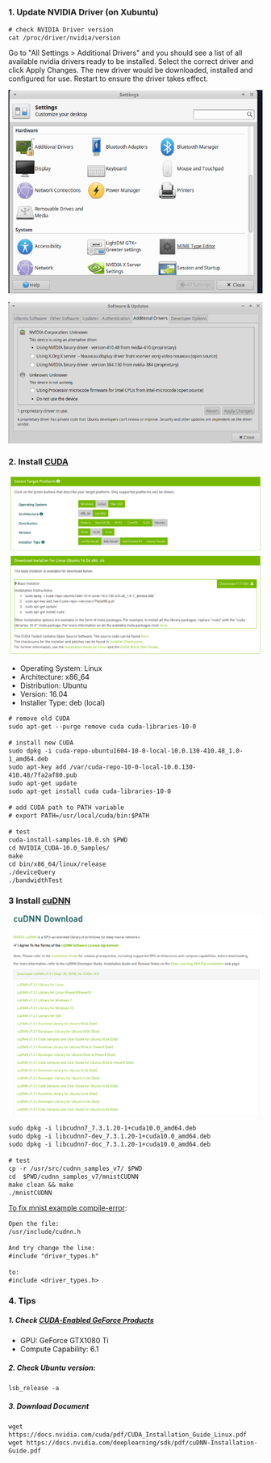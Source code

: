 ### 1. Update NVIDIA Driver (on Xubuntu)
```
# check NVIDIA Driver version 
cat /proc/driver/nvidia/version
```

Go to "All Settings > Additional Drivers" and you should see a list of all available nvidia drivers ready to be installed. Select the correct driver and click Apply Changes. The new driver would be downloaded, installed and configured for use. Restart to ensure the driver takes effect.

![Settings](img/settings.png?raw=true)

![Drivers](img/addition_drivers.png?raw=true)

### 2. Install [CUDA](https://developer.nvidia.com/cuda-downloads)
![CUDA](img/cuda.png)

- Operating System: Linux
- Architecture: x86_64
- Distribution: Ubuntu
- Version: 16.04
- Installer Type: deb (local)

```
# remove old CUDA
sudo apt-get --purge remove cuda cuda-libraries-10-0

# install new CUDA
sudo dpkg -i cuda-repo-ubuntu1604-10-0-local-10.0.130-410.48_1.0-1_amd64.deb
sudo apt-key add /var/cuda-repo-10-0-local-10.0.130-410.48/7fa2af80.pub 
sudo apt-get update
sudo apt-get install cuda cuda-libraries-10-0

# add CUDA path to PATH variable
# export PATH=/usr/local/cuda/bin:$PATH

# test
cuda-install-samples-10.0.sh $PWD
cd NVIDIA_CUDA-10.0_Samples/
make
cd bin/x86_64/linux/release
./deviceQuery
./bandwidthTest
```

### 3 Install [cuDNN](https://developer.nvidia.com/rdp/cudnn-download)
![cuDNN](img/cudnn.png)
```
sudo dpkg -i libcudnn7_7.3.1.20-1+cuda10.0_amd64.deb
sudo dpkg -i libcudnn7-dev_7.3.1.20-1+cuda10.0_amd64.deb
sudo dpkg -i libcudnn7-doc_7.3.1.20-1+cuda10.0_amd64.deb

# test 
cp -r /usr/src/cudnn_samples_v7/ $PWD
cd  $PWD/cudnn_samples_v7/mnistCUDNN
make clean && make
./mnistCUDNN
```
[To fix mnist example compile-error](
https://devtalk.nvidia.com/default/topic/1006726/gpu-accelerated-libraries/cudnnv6-mnist-example-compile-errors/post/5141355/):
```
Open the file:
/usr/include/cudnn.h

And try change the line:
#include "driver_types.h"

to:
#include <driver_types.h> 
```

### 4. Tips
##### 1. Check [CUDA-Enabled GeForce Products](https://developer.nvidia.com/cuda-gpus)
- GPU: GeForce GTX1080 Ti
- Compute Capability: 6.1
##### 2. Check Ubuntu version:
```
lsb_release -a
```
##### 3. Download Document
```
wget https://docs.nvidia.com/cuda/pdf/CUDA_Installation_Guide_Linux.pdf
wget https://docs.nvidia.com/deeplearning/sdk/pdf/cuDNN-Installation-Guide.pdf
```









